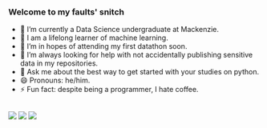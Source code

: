 ### Welcome to my faults' snitch


- 🔭 I’m currently a Data Science undergraduate at Mackenzie.
- 🌱 I am a lifelong learner of machine learning.
- 👯 I’m in hopes of attending my first datathon soon.
- 🤔 I’m always looking for help with not accidentally publishing sensitive data in my repositories.
- 💬 Ask me about the best way to get started with your studies on python.
- 😄 Pronouns: he/him.
- ⚡ Fun fact: despite being a programmer, I hate coffee.

##
<div> 
  <a href="https://linkedin.com/in/jaxrocha" target="_blank"><img src="https://img.shields.io/badge/LinkedIn-0077B5?style=for-the-badge&logo=linkedin&logoColor=white" target="_blank"></a>
  <a href="https://t.me/jaxrocha" target="_blank"><img src="https://img.shields.io/badge/Telegram-2CA5E0?style=for-the-badge&logo=telegram&logoColor=white" target="_blank"></a>
  <a href="https://huggingface.co/jaxrosil" target="_blank"><img src="https://img.shields.io/badge/Hugging%20Face-336791?style=for-the-badge&logo=huggingface&logoColor=white" target="_blank"></a>
</div>


